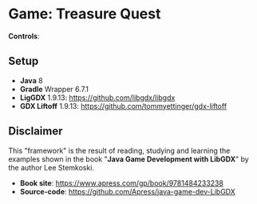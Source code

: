 # Game: Treasure Quest

**Controls**:

## Setup

- **Java** 8
- **Gradle** Wrapper 6.7.1
- **LigGDX** 1.9.13: https://github.com/libgdx/libgdx
- **GDX Liftoff** 1.9.13: https://github.com/tommyettinger/gdx-liftoff

## Disclaimer

This "framework" is the result of reading, studying and learning the examples shown in the book "**Java Game Development with LibGDX**" by the author Lee Stemkoski.

- **Book site**: https://www.apress.com/gp/book/9781484233238
- **Source-code**: https://github.com/Apress/java-game-dev-LibGDX
